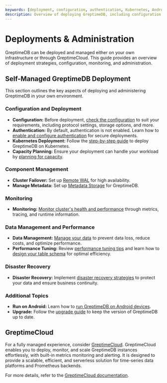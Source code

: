 ```yaml
---
keywords: [deployment, configuration, authentication, Kubernetes, Android, capacity planning, GreptimeCloud]
description: Overview of deploying GreptimeDB, including configuration, authentication, Kubernetes deployment, running on Android, capacity planning, and using GreptimeCloud.
---
```


# Deployments & Administration

GreptimeDB can be deployed and managed either on your own infrastructure or through GreptimeCloud.
This guide provides an overview of deployment strategies, configuration, monitoring, and administration.

## Self-Managed GreptimeDB Deployment

This section outlines the key aspects of deploying and administering GreptimeDB in your own environment.

### Configuration and Deployment

- **Configuration:** Before deployment, [check the configuration](configuration.md) to suit your requirements, including protocol settings, storage options, and more.
- **Authentication:** By default, authentication is not enabled. Learn how to [enable and configure authentication](./authentication/overview.md) for secure deployments.
- **Kubernetes Deployment:** Follow the [step-by-step guide](./deploy-on-kubernetes/overview.md) to deploy GreptimeDB on Kubernetes.
- **Capacity Planning:** Ensure your deployment can handle your workload by [planning for capacity](/user-guide/deployments-administration/capacity-plan.md).

### Component Management

- **Cluster Failover:** Set up [Remote WAL](./wal/remote-wal/configuration.md) for high availability.
- **Manage Metadata:** Set up [Metadata Storage](./manage-data/overview.md) for GreptimeDB.

### Monitoring

- **Monitoring:** [Monitor cluster's health and performance](./monitoring/overview.md) through metrics, tracing, and runtime information.

### Data Management and Performance

- **Data Management:** [Manage your data](/user-guide/deployments-administration/manage-data/overview.md) to prevent data loss, reduce costs, and optimize performance.
- **Performance Tuning:** Review [performance tuning tips](/user-guide/deployments-administration/performance-tuning/performance-tuning-tips.md) and learn how to [design your table schema](/user-guide/deployments-administration/performance-tuning/design-table.md) for optimal efficiency.

### Disaster Recovery

- **Disaster Recovery:** Implement [disaster recovery strategies](/user-guide/deployments-administration/disaster-recovery/overview.md) to protect your data and ensure business continuity.

### Additional Topics

- **Run on Android:** Learn how to [run GreptimeDB on Android devices](run-on-android.md).
- **Upgrade:** Follow the [upgrade guide](/user-guide/deployments-administration/upgrade.md) to keep the version of GreptimeDB up to date.

## GreptimeCloud

For a fully managed experience,
consider [GreptimeCloud](https://greptime.cloud).
GreptimeCloud enables you to deploy, monitor,
and scale GreptimeDB instances effortlessly, with built-in metrics monitoring and alerting.
It is designed to provide a scalable, efficient,
and serverless solution for time-series data platforms and Prometheus backends.

For more details, refer to the [GreptimeCloud documentation](https://docs.greptime.com/nightly/greptimecloud/overview).
